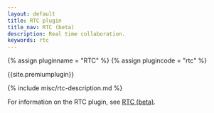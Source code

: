 ```yaml
---
layout: default
title: RTC plugin
title_nav: RTC (beta)
description: Real time collaboration.
keywords: rtc
---
```


{% assign pluginname = "RTC" %}
{% assign plugincode = "rtc" %}

{{site.premiumplugin}}

{% include misc/rtc-description.md %}

For information on the RTC plugin, see [RTC (beta)]({{site.baseurl}}/rtc/).